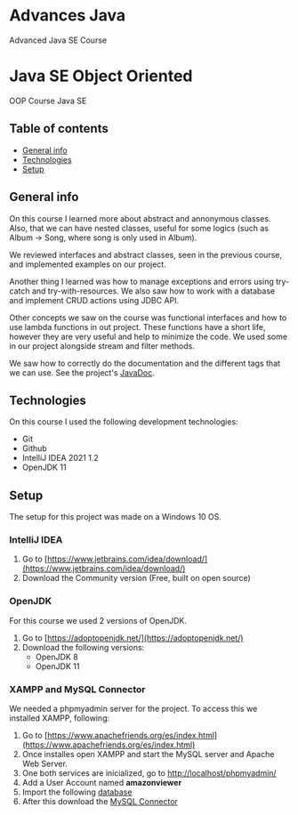 # Advances Java
Advanced Java SE Course

# Java SE Object Oriented
OOP Course Java SE

## Table of contents

* [General info](#general-info) 
* [Technologies](#technologies) 
* [Setup](#setup)
<!-- * [Concepts](#concepts) -->

## General info

On this course I learned more about abstract and annonymous classes. Also, that we can have nested classes, useful for some logics (such as Album -> Song, where song is only used in Album). 

We reviewed interfaces and abstract classes, seen in the previous course, and implemented examples on our project.

Another thing I learned was how to manage exceptions and errors using try-catch and try-with-resources. We also saw how to work with a database and implement CRUD actions using JDBC API.

Other concepts we saw on the course was functional interfaces and how to use lambda functions in out project. These functions have a short life, however they are very useful and help to minimize the code. We used some in our project alongside stream and filter methods.

We saw how to correctly do the documentation and the different tags that we can use. See the project's [JavaDoc](https://lourdesnrdz.github.io/java-avanzado/JavaDoc/index.html).

## Technologies

On this course I used the following development technologies:
 <!-- - Visual Studio Code -->
 - Git
 - Github
 - IntelliJ IDEA 2021 1.2
 - OpenJDK 11

## Setup

The setup for this project was made on a Windows 10 OS.

### IntelliJ IDEA

1. Go to [https://www.jetbrains.com/idea/download/](https://www.jetbrains.com/idea/download/)
2. Download the Community version (Free, built on open source)

### OpenJDK
For this course we used 2 versions of OpenJDK.

1. Go to [https://adoptopenjdk.net/](https://adoptopenjdk.net/)
2. Download the following versions:
    - OpenJDK 8
    - OpenJDK 11

### XAMPP and MySQL Connector
We needed a phpmyadmin server for the project. To access this we installed XAMPP, following:
1. Go to [https://www.apachefriends.org/es/index.html](https://www.apachefriends.org/es/index.html) 
2. Once installes open XAMPP and start the MySQL server and Apache Web Server.
3. One both services are inicialized, go to [http://localhost/phpmyadmin/](http://localhost/phpmyadmin/)
4. Add a User Account named **amazonviewer**
5. Import the following [database](https://drive.google.com/file/d/1uneLZrRZ0y1ASOUkVzzw7qRQwrS0Ui-d/view?usp=sharing)
6. After this download the [MySQL Connector](https://dev.mysql.com/downloads/connector/j/5.1.html)